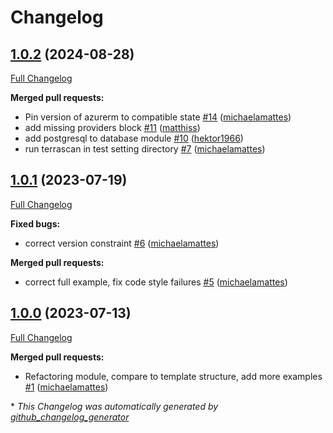 # Changelog

## [1.0.2](https://github.com/telekom-mms/terraform-azurerm-database/tree/1.0.2) (2024-08-28)

[Full Changelog](https://github.com/telekom-mms/terraform-azurerm-database/compare/1.0.1...1.0.2)

**Merged pull requests:**

- Pin version of azurerm to compatible state   [\#14](https://github.com/telekom-mms/terraform-azurerm-database/pull/14) ([michaelamattes](https://github.com/michaelamattes))
- add missing providers block [\#11](https://github.com/telekom-mms/terraform-azurerm-database/pull/11) ([matthiss](https://github.com/matthiss))
- add postgresql to database module [\#10](https://github.com/telekom-mms/terraform-azurerm-database/pull/10) ([hektor1966](https://github.com/hektor1966))
- run terrascan in test setting directory [\#7](https://github.com/telekom-mms/terraform-azurerm-database/pull/7) ([michaelamattes](https://github.com/michaelamattes))

## [1.0.1](https://github.com/telekom-mms/terraform-azurerm-database/tree/1.0.1) (2023-07-19)

[Full Changelog](https://github.com/telekom-mms/terraform-azurerm-database/compare/1.0.0...1.0.1)

**Fixed bugs:**

- correct version constraint [\#6](https://github.com/telekom-mms/terraform-azurerm-database/pull/6) ([michaelamattes](https://github.com/michaelamattes))

**Merged pull requests:**

- correct full example, fix code style failures [\#5](https://github.com/telekom-mms/terraform-azurerm-database/pull/5) ([michaelamattes](https://github.com/michaelamattes))

## [1.0.0](https://github.com/telekom-mms/terraform-azurerm-database/tree/1.0.0) (2023-07-13)

[Full Changelog](https://github.com/telekom-mms/terraform-azurerm-database/compare/eaaec240114a3615a85189b767b8868d6be9a45d...1.0.0)

**Merged pull requests:**

- Refactoring module, compare to template structure, add more examples [\#1](https://github.com/telekom-mms/terraform-azurerm-database/pull/1) ([michaelamattes](https://github.com/michaelamattes))



\* *This Changelog was automatically generated by [github_changelog_generator](https://github.com/github-changelog-generator/github-changelog-generator)*
